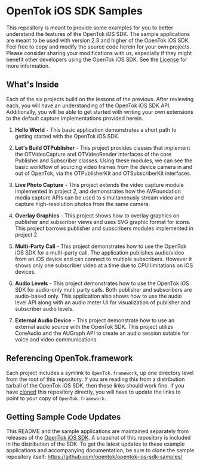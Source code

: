 OpenTok iOS SDK Samples
=======================

This repository is meant to provide some examples for you to better understand
the features of the OpenTok iOS SDK. The sample applications are meant to be
used with version 2.3 and higher of the OpenTok iOS SDK. Feel free to copy and
modify the source code herein for your own projects. Please consider sharing
your modifications with us, especially if they might benefit other developers
using the OpenTok iOS SDK. See the [License](LICENSE) for more information.

What's Inside
-------------

Each of the six projects build on the lessons of the previous. After reviewing
each, you will have an understanding of the OpenTok iOS SDK API. Additionally,
you will be able to get started with writing your own extensions to the default
capture implementations provided herein.

1.	**Hello World** - This basic application demonstrates a short path to 
	getting started with the OpenTok iOS SDK.

2.	**Let's Build OTPublisher** - This project provides classes that implement
	the OTVideoCapture and OTVideoRender interfaces of the core Publisher and
	Subscriber classes. Using these modules, we can see the basic workflow of
	sourcing video frames from the device camera in and out of OpenTok, via the
	OTPublisherKit and OTSubscriberKit interfaces.

3.	**Live Photo Capture** - This project extends the video capture module 
	implemented in project 2, and demonstrates how the AVFoundation media 
	capture APIs can be used to simultaneously stream video and capture 
	high-resolution photos from the same camera.

4.	**Overlay Graphics** - This project shows how to overlay graphics on 
	publisher and subscriber views and uses SVG graphic format for icons.
	This project barrows publisher and subscribers modules implemented in 
	project 2.
	
5.	**Multi-Party Call** - This project demonstrates how to use the OpenTok iOS
    SDK for a multi-party call. The application publishes audio/video from an
    iOS device and can connect to multiple subscribers. However it shows only
    one subscriber video at a time due to CPU limitations on iOS devices.

6.	**Audio Levels** - This project demonstrates how to use the OpenTok iOS SDK
    for audio-only multi party calls. Both publisher and subscribers are
    audio-based only. This application also shows how to use the audio level API
    along with an audio meter UI for visualization of publisher and subscriber
    audio levels.

7.	**External Audio Device** - This project demonstrate how to use an external
    audio source with the OpenTok SDK. This project utilizs CoreAudio and the 
    AUGraph API to create an audio session sutable for voice and video 
    communications.

Referencing OpenTok.framework
-----------------------------

Each project includes a symlink to `OpenTok.framework`, up one directory level
from the root of this repository. If you are reading this from a distribution
tarball of the OpenTok iOS SDK, then these links should work fine. If you have
[cloned][opentok-ios-samples] this repository
directly, you will have to update the links to point to your copy of
`OpenTok.framework`.

Getting Sample Code Updates
---------------------------

This README and the sample applications are maintained separately from
releases of the [OpenTok iOS SDK][opentok-ios-sdk]. A snapshot of this 
repository is included in the distribution of the SDK. To get the latest
updates to these example applications and accompanying documentation, be sure
to clone the sample repository itself:
https://github.com/opentok/opentok-ios-sdk-samples/

[opentok-ios-samples]: https://github.com/opentok/opentok-ios-sdk-samples/
[opentok-ios-sdk]: http://tokbox.com/opentok/libraries/client/ios 